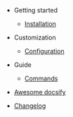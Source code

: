 - Getting started

	- [Installation](installation.md)

- Customization

	- [Configuration](configuration.md)

- Guide

	- [Commands](commands.md)

- [Awesome docsify](awesome.md)
- [Changelog](changelog.md)